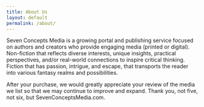 ```yaml
---
title: About Us
layout: default
permalink: /about/
---
```

Seven Concepts Media is a growing portal and publishing service focused on authors and creators who provide engaging media (printed or digital).
Non-fiction that reflects diverse interests, unique insights, practical perspectives, and/or real-world connections to inspire critical thinking.
Fiction that has passion, intrigue, and escape, that transports the reader into various fantasy realms and possibilities. 

After your purchase, we would greatly appreciate your review of the media we list so that we may continue to improve and expand. Thank you, not five, not six, but SevenConceptsMedia.com.
